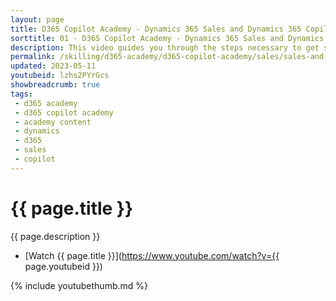 ```yaml
---
layout: page
title: D365 Copilot Academy - Dynamics 365 Sales and Dynamics 365 Copilot
sorttitle: 01 - D365 Copilot Academy - Dynamics 365 Sales and Dynamics 365 Copilot
description: This video guides you through the steps necessary to get started quickly in creating and boosting a chatbot with expanded natural language capabilities with D365 Sales and D365 Copilot. Copilot in Microsoft Dynamics 365 Sales and Viva Sales helps sellers dramatically reduce the time they spend on basic tasks. AI helps write email responses to customers and can create an email summary of a Teams meeting in Outlook. The meeting summary pulls in details from the seller’s CRM such as product and pricing information, as well as insights from the recorded Teams call.
permalink: /skilling/d365-academy/d365-copilot-academy/sales/sales-and-copilot
updated: 2023-05-11
youtubeid: lzhs2PYrGcs
showbreadcrumb: true
tags: 
 - d365 academy
 - d365 copilot academy
 - academy content
 - dynamics
 - d365
 - sales
 - copilot
---
```


# {{ page.title }}

{{ page.description }}

* [Watch {{ page.title }}](https://www.youtube.com/watch?v={{ page.youtubeid }})

{% include youtubethumb.md %}